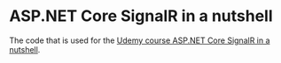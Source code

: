 # ASP.NET Core SignalR in a nutshell

The code that is used for the [Udemy course ASP.NET Core SignalR in a nutshell](https://www.udemy.com/course/aspnet-core-signalr-in-a-nutshell/).
